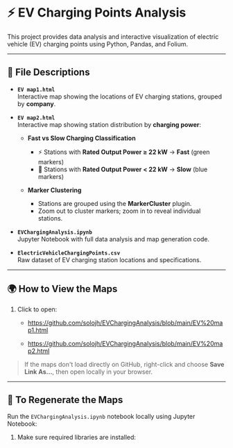 # ⚡ EV Charging Points Analysis

This project provides data analysis and interactive visualization of electric vehicle (EV) charging points using Python, Pandas, and Folium.

---

## 📁 File Descriptions

- **`EV map1.html`**  
  Interactive map showing the locations of EV charging stations, grouped by **company**.

- **`EV map2.html`**  
  Interactive map showing station distribution by **charging power**:

  - **Fast vs Slow Charging Classification**
    - ⚡ Stations with **Rated Output Power ≥ 22 kW** → **Fast** (green markers)
    - 🔌 Stations with **Rated Output Power < 22 kW** → **Slow** (blue markers)

  - **Marker Clustering**
    - Stations are grouped using the **MarkerCluster** plugin.
    - Zoom out to cluster markers; zoom in to reveal individual stations.

- **`EVChargingAnalysis.ipynb`**  
  Jupyter Notebook with full data analysis and map generation code.

- **`ElectricVehicleChargingPoints.csv`**  
  Raw dataset of EV charging station locations and specifications.

---

## 🌍 How to View the Maps

1. Click to open:
   - https://github.com/solojh/EVChargingAnalysis/blob/main/EV%20map1.html

   - https://github.com/solojh/EVChargingAnalysis/blob/main/EV%20map2.html


> If the maps don't load directly on GitHub, right-click and choose **Save Link As...**, then open locally in your browser.

---

## 🔄 To Regenerate the Maps

Run the `EVChargingAnalysis.ipynb` notebook locally using Jupyter Notebook:

1. Make sure required libraries are installed:

